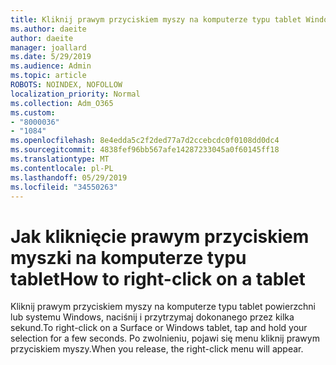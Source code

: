 ```yaml
---
title: Kliknij prawym przyciskiem myszy na komputerze typu tablet Windows jak
ms.author: daeite
author: daeite
manager: joallard
ms.date: 5/29/2019
ms.audience: Admin
ms.topic: article
ROBOTS: NOINDEX, NOFOLLOW
localization_priority: Normal
ms.collection: Adm_O365
ms.custom:
- "8000036"
- "1084"
ms.openlocfilehash: 8e4edda5c2f2ded77a7d2ccebcdc0f0108dd0dc4
ms.sourcegitcommit: 4838fef96bb567afe14287233045a0f60145ff18
ms.translationtype: MT
ms.contentlocale: pl-PL
ms.lasthandoff: 05/29/2019
ms.locfileid: "34550263"
---
```

# <a name="how-to-right-click-on-a-tablet"></a><span data-ttu-id="a07b2-102">Jak kliknięcie prawym przyciskiem myszki na komputerze typu tablet</span><span class="sxs-lookup"><span data-stu-id="a07b2-102">How to right-click on a tablet</span></span>

<span data-ttu-id="a07b2-103">Kliknij prawym przyciskiem myszy na komputerze typu tablet powierzchni lub systemu Windows, naciśnij i przytrzymaj dokonanego przez kilka sekund.</span><span class="sxs-lookup"><span data-stu-id="a07b2-103">To right-click on a Surface or Windows tablet, tap and hold your selection for a few seconds.</span></span> <span data-ttu-id="a07b2-104">Po zwolnieniu, pojawi się menu kliknij prawym przyciskiem myszy.</span><span class="sxs-lookup"><span data-stu-id="a07b2-104">When you release, the right-click menu will appear.</span></span>